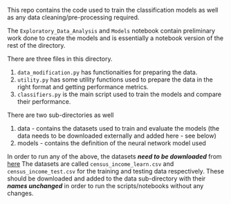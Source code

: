 This repo contains the code used to train the classification models as well as any data cleaning/pre-processing required.

The `Exploratory_Data_Analysis` and `Models` notebook contain preliminary work done to create the models and is essentially a notebook version of the rest of the directory.

There are three files in this directory.
1. `data_modification.py` has functionaities for preparing the data.
2. `utility.py` has some utility functions used to prepare the data in the right format and getting performance metrics.
3. `classifiers.py` is the main script used to train the models and compare their performance.

There are two sub-directories as well
1. data - contains the datasets used to train and evaluate the models (the data needs to be downloaded externally and added here - see below)
2. models -  contains the definition of the neural network model used

In order to run any of the above, the datasets ***need to be downloaded*** from [here](https://drive.google.com/drive/folders/1PPsjCoM130k3n3V4roq-yF74jkPjkVd7)
The datasets are called `census_income_learn.csv` and `census_income_test.csv` for the training and testing data respectively. 
These should be downloaded and added to the data sub-directory with their ***names unchanged*** in order to run the scripts/notebooks without any changes.
